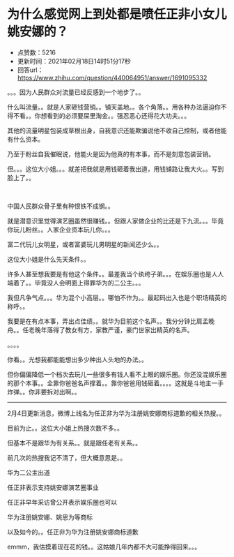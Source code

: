 # 为什么感觉网上到处都是喷任正非小女儿姚安娜的？
- 点赞数：5216
- 更新时间：2021年02月18日14时51分17秒
- 回答url：https://www.zhihu.com/question/440064951/answer/1691095332
<body>
 <p data-pid="ODYVHdwI">。。。因为人民群众对流量已经反感到一个地步了。。</p>
 <p data-pid="jCJ2SZL8">什么叫流量。。就是人家砸钱营销。。铺天盖地。。各个角落。。用各种办法逼迫你不得不看。。你想看到的必须要屎里淘金。。强忍恶心还得花大功夫。。。</p>
 <p data-pid="BCxS59Ml">其他的流量明星包装成草根出身，自我意识还能欺骗说他不收自己控制，或者他能有什么资本。</p>
 <p data-pid="28DneKIn">乃至于粉丝自我催眠说，他能火是因为他真的有本事，而不是刻意包装营销。</p>
 <p data-pid="hjTWj8ed">但。。。这位大小姐。。。就差把我就是用钱砸着我出道，用钱铺路让我大火。。写到脸上了。。</p>
 <p class="ztext-empty-paragraph"><br></p>
 <p data-pid="nh9vRzrw">中国人民群众骨子里有种恨铁不成钢。。</p>
 <p data-pid="haw5l_xf">就是潜意识里觉得演艺圈虽然很赚钱。。但跟人家做企业的比还是下九流。。。毕竟你玩儿粉丝。。人家企业资本玩儿你。。。</p>
 <p data-pid="mJ3Lytvy">富二代玩儿女明星，或者富婆玩儿男明星的新闻还少么。。</p>
 <p data-pid="c3xu8WqP">这位大小姐是什么先天条件。。</p>
 <p data-pid="XXFg9PXG">许多人甚至想我要是有他这个条件。。最差我当个纨绔子弟。。。在娱乐圈也是人人端着了。。毕竟没人会明面上得罪华为的二公主。。。</p>
 <p data-pid="aPii5r5I">我但凡争气点。。。华为混个小高层。。哪怕不作为。。最起码出入也是个职场精英的称呼。。</p>
 <p data-pid="nB9vf8C-">我要是在有点本事，弄出点佳绩。。就华为目前这个名声。。我分分钟比肩孟晚舟。。任老晚年落得了教女有方，家教严谨，豪门世家出精英的名声。</p>
 <p data-pid="xPfqUNsd">。。。。</p>
 <p data-pid="b0MJPh5A">你看。。光想我都能能想出多少种出人头地的办法。。</p>
 <p data-pid="oYmOtwB9">但你偏偏降低一个档次去玩儿一些很多有钱人看不上眼的娱乐圈。你还没混娱乐圈的那个本事。。全靠你爸爸名声撑着。。靠你爸爸用钱砸着。。。。这就是斗地主一手炸弹。。你非要拆对出啊。。</p>
 <hr>
 <p data-pid="aB1ymIJK">2月4日更新消息，微博上线名为任正非为华为注册姚安娜商标道歉的相关热搜。。</p>
 <p data-pid="-iSR14Li">目前为止。。这位大小姐上热搜次数不多。。</p>
 <p data-pid="6yZBIbvp">但基本不是跟华为有关系。。就是跟任老有关系。。</p>
 <p data-pid="UbaTNEdp">前几次的热搜我记不清了，但大概意思是。。</p>
 <p data-pid="dcqGYeTL">华为二公主出道</p>
 <p data-pid="8FCyw2rx">任正非表示支持姚安娜演艺圈事业</p>
 <p data-pid="KO02TD7T">任正非早年采访曾公开表示娱乐圈也可以</p>
 <p data-pid="8175veRc">华为注册姚安娜、姚思为等商标</p>
 <p data-pid="jKuqHbLh">以及如今的。。任正非为华为注册姚安娜商标道歉</p>
 <p data-pid="MdqRdQCk">emmm，我估摸着现在花的钱。。这姑娘几年内都不大可能挣得回来。。。</p>
</body>